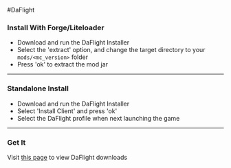#DaFlight

### Install With Forge/Liteloader
- Download and run the DaFlight Installer
- Select the 'extract' option, and change the target directory to your `mods/<mc_version>` folder
- Press 'ok' to extract the mod jar

----

### Standalone Install
- Download and run the DaFlight Installer
- Select 'Install Client' and press 'ok'
- Select the DaFlight profile when next launching the game

----

### Get It
Visit [this page](https://github.com/DaFlight/DaFlight/releases) to view DaFlight downloads
